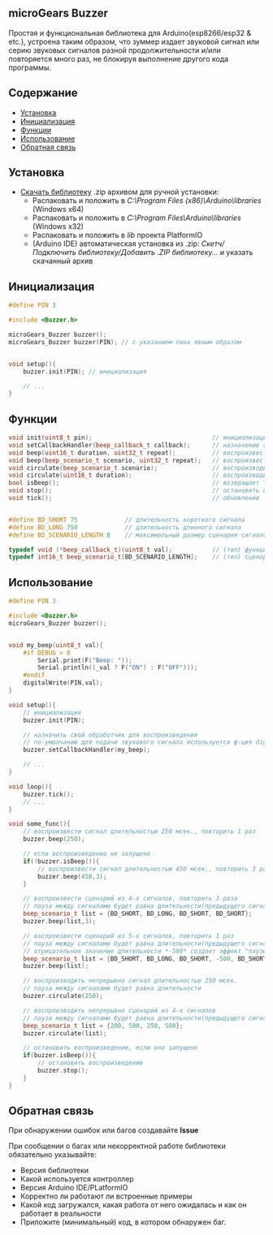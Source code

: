 ## microGears Buzzer

Простая и функциональная библиотека для Arduino(esp8266/esp32 & etc.), устроена таким образом, что зуммер издает звуковой сигнал или серию звуковых сигналов разной продолжительности и/или повторяется много раз, не блокируя выполнение другого кода программы.

## Содержание

- [Установка](#install)
- [Инициализация](#init)
- [Функции](#functions)
- [Использование](#usage)
- [Обратная связь](#feedback)

<a id="install"></a>

## Установка

- [Скачать библиотеку](https://github.com/microGears/microGears_Buzzer/archive/refs/heads/master.zip) .zip архивом для ручной установки:
  - Распаковать и положить в _C:\Program Files (x86)\Arduino\libraries_ (Windows x64)
  - Распаковать и положить в _C:\Program Files\Arduino\libraries_ (Windows x32)
  - Распаковать и положить в _lib_ проекта PlatformIO
  - (Arduino IDE) автоматическая установка из .zip: _Скетч/Подключить библиотеку/Добавить .ZIP библиотеку…_ и указать скачанный архив

<a id="init"></a>

## Инициализация

```cpp
#define PIN 3

#include <Buzzer.h>

microGears_Buzzer buzzer();
microGears_Buzzer buzzer(PIN); // с указанием пина явным образом


void setup(){
    buzzer.init(PIN); // инициализация

    // ...
}
```

<a id="functions"></a>

## Функции

```cpp
void init(uint8_t pin);                                 // инициализация;
void setCallbackHandler(beep_callback_t callback);      // назначение своего обработчика для воспроизведения звука
void beep(uint16_t duration, uint32_t repeat);          // воспроизвести сигнал длительностью *duration*, повторять *repeat* кол-во раз
void beep(beep_scenario_t scenario, uint32_t repeat);   // воспроизвести сценарий(сигналов разной длительности), повторять *repeat* кол-во раз
void circulate(beep_scenario_t scenario);               // воспроизводить циклично сценарий(сигналов)
void circulate(uint16_t duration);                      // воспроизводить циклично сигнал длительностью *duration*
bool isBeep();                                          // возвращает TRUE если выполняется воспроизведение
void stop();                                            // остановить вопроизведение
void tick();                                            // обновление


#define BD_SHORT 75             // длительность короткого сигнала
#define BD_LONG 750             // длительность длинного сигнала
#define BD_SCENARIO_LENGTH 8    // максимальный размер сценария сигналов

typedef void (*beep_callback_t)(uint8_t val);           // (тип) функция-обработчик
typedef int16_t beep_scenario_t[BD_SCENARIO_LENGTH];    // (тип) сценария
```

<a id="usage"></a>

## Использование

```cpp
#define PIN 3

#include <Buzzer.h>
microGears_Buzzer buzzer();


void my_beep(uint8_t val){
    #if DEBUG > 0
        Serial.print(F("Beep: "));
        Serial.println((_val ? F("ON") : F("OFF")));
    #endif
    digitalWrite(PIN,val);
}

void setup(){
    // инициализация
    buzzer.init(PIN);

    // назначить свой обработчик для воспроизведения
    // по-умолчанию для подачи звукового сигнала используется ф-ция digitalWrite(__pin, HIGH|LOW);
    buzzer.setCallbackHandler(my_beep);

    // ...
}

void loop(){
    buzzer.tick();
    // ...
}

void some_func(){
    // воспроизвести сигнал длительностью 250 мсек., повторить 1 раз
    buzzer.beep(250);

    // если воспроизведение не запущено
    if(!buzzer.isBeep()){
        // воспроизвести сигнал длительностью 450 мсек., повторить 3 раза
        buzzer.beep(450,3);
    }

    // воспроизвести сценарий из 4-х сигналов, повторить 3 раза
    // пауза между сигналами будет равна длительности(предыдущего сигнала)
    beep_scenario_t list = {BD_SHORT, BD_LONG, BD_SHORT, BD_SHORT};
    buzzer.beep(list,3);

    // воспроизвести сценарий из 5-х сигналов, повторить 1 раз
    // пауза между сигналами будет равна длительности(предыдущего сигнала)
    // отрицательное значение длительности *-500* создает эффект "паузы/тишины" между сигналами
    beep_scenario_t list = {BD_SHORT, BD_LONG, BD_SHORT, -500, BD_SHORT, BD_SHORT};
    buzzer.beep(list);

    // воспроизводить непрерывно сигнал длительностью 250 мсек.
    // пауза между сигналами будет равна длительности
    buzzer.circulate(250);

    // воспроизводить непрерывно сценарий из 4-х сигналов
    // пауза между сигналами будет равна длительности(предыдущего сигнала)
    beep_scenario_t list = {200, 500, 250, 500};
    buzzer.circulate(list);

    // остановить воспроизведение, если оно запущено
    if(buzzer.isBeep()){
        // остановить воспроизведение
        buzzer.stop();
    }
}

```

<a id="feedback"></a>

## Обратная связь

При обнаружении ошибок или багов создавайте **Issue**

При сообщении о багах или некорректной работе библиотеки обязательно указывайте:

- Версия библиотеки
- Какой используется контроллер
- Версия Arduino IDE/PLatformIO
- Корректно ли работают ли встроенные примеры
- Какой код загружался, какая работа от него ожидалась и как он работает в реальности
- Приложите (минимальный) код, в котором обнаружен баг.
